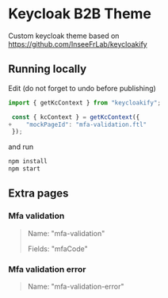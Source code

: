 # Keycloak B2B Theme

Custom keycloak theme based on <https://github.com/InseeFrLab/keycloakify>

## Running locally

Edit (do not forget to undo before publishing)

```typescript
import { getKcContext } from "keycloakify";

 const { kcContext } = getKcContext({
+    "mockPageId": "mfa-validation.ftl"
 });
```

and run

```bash
npm install
npm start
```

## Extra pages

### Mfa validation

> Name: "mfa-validation"
>
> Fields: "mfaCode"

### Mfa validation error

> Name: "mfa-validation-error"